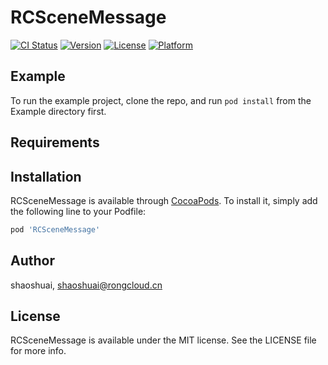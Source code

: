 # RCSceneMessage

[![CI Status](https://img.shields.io/travis/shaoshuai/RCSceneMessage.svg?style=flat)](https://travis-ci.org/shaoshuai/RCSceneMessage)
[![Version](https://img.shields.io/cocoapods/v/RCSceneMessage.svg?style=flat)](https://cocoapods.org/pods/RCSceneMessage)
[![License](https://img.shields.io/cocoapods/l/RCSceneMessage.svg?style=flat)](https://cocoapods.org/pods/RCSceneMessage)
[![Platform](https://img.shields.io/cocoapods/p/RCSceneMessage.svg?style=flat)](https://cocoapods.org/pods/RCSceneMessage)

## Example

To run the example project, clone the repo, and run `pod install` from the Example directory first.

## Requirements

## Installation

RCSceneMessage is available through [CocoaPods](https://cocoapods.org). To install
it, simply add the following line to your Podfile:

```ruby
pod 'RCSceneMessage'
```

## Author

shaoshuai, shaoshuai@rongcloud.cn

## License

RCSceneMessage is available under the MIT license. See the LICENSE file for more info.
